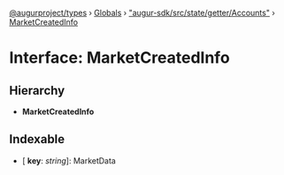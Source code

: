 [@augurproject/types](../README.md) › [Globals](../globals.md) › ["augur-sdk/src/state/getter/Accounts"](../modules/_augur_sdk_src_state_getter_accounts_.md) › [MarketCreatedInfo](_augur_sdk_src_state_getter_accounts_.marketcreatedinfo.md)

# Interface: MarketCreatedInfo

## Hierarchy

* **MarketCreatedInfo**

## Indexable

* \[ **key**: *string*\]: MarketData
